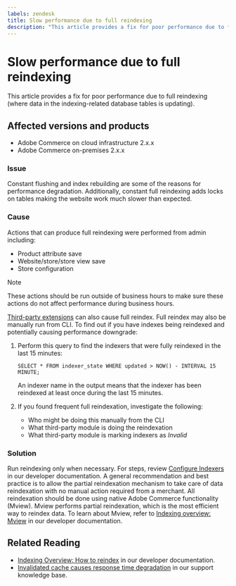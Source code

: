 ```yaml
---
labels: zendesk
title: Slow performance due to full reindexing
description: "This article provides a fix for poor performance due to full reindexing (where data in the indexing-related database tables is updating)."
---
```


# Slow performance due to full reindexing

This article provides a fix for poor performance due to full reindexing (where data in the indexing-related database tables is updating).

## Affected versions and products

* Adobe Commerce on cloud infrastructure 2.x.x
* Adobe Commerce on-premises 2.x.x

### Issue

Constant flushing and index rebuilding are some of the reasons for performance degradation. Additionally, constant full reindexing adds locks on tables making the website work much slower than expected.

### Cause

Actions that can produce full reindexing were performed from admin including:

* Product attribute save
* Website/store/store view save
* Store configuration

>[!NOTE]
>
>These actions should be run outside of business hours to make sure these actions do not affect performance during business hours.

[Third-party extensions](https://support.magento.com/hc/en-us/articles/360042361152-Best-Practices-for-using-third-party-extensions-in-Magento) can also cause full reindex. Full reindex may also be manually run from CLI. To find out if you have indexes being reindexed and potentially causing performance downgrade:

1. Perform this query to find the indexers that were fully reindexed in the last 15 minutes:

    ```clike
    SELECT * FROM indexer_state WHERE updated > NOW() - INTERVAL 15 MINUTE;
    ```

    An indexer name in the output means that the indexer has been reindexed at least once during the last 15 minutes.

1. If you found frequent full reindexation, investigate the following:
    * Who might be doing this manually from the CLI
    * What third-party module is doing the reindexation
    * What third-party module is marking indexers as *Invalid*

### Solution

Run reindexing only when necessary. For steps, review [Configure Indexers](https://devdocs.magento.com/guides/v2.3/config-guide/cli/config-cli-subcommands-index.html#configure-indexers) in our developer documentation. A general recommendation and best practice is to allow the partial reindexation mechanism to take care of data reindexation with no manual action required from a merchant. All reindexation should be done using native Adobe Commerce functionality (Mview). Mview performs partial reindexation, which is the most efficient way to reindex data. To learn about Mview, refer to [Indexing overview: Mview](https://devdocs.magento.com/guides/v2.3/extension-dev-guide/indexing.html#m2devgde-mview) in our developer documentation.

## Related Reading

* [Indexing Overview: How to reindex](https://devdocs.magento.com/guides/v2.3/extension-dev-guide/indexing.html#how-to-reindex) in our developer documentation.
* [Invalidated cache causes response time degradation](https://support.magento.com/hc/en-us/articles/360039658851) in our support knowledge base.